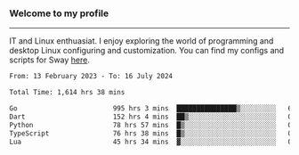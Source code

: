 ### Welcome to my profile

---

IT and Linux enthuasiat. I enjoy exploring the world of programming and desktop Linux configuring and customization. You can find my configs and scripts for Sway [here](https://github.com/uroborosq/mess-of-linux-configurations).

<!-- <div display="block">
 	<img align="left" width="48%" alt="isocalendar" src=".github/metrics/isocalendar_metrics.svg" />
	<img align="center" width="48%" alt="contributions" src=".github/metrics/contributions_metrics.svg" />
	<img align="center" alt="languages" src=".github/metrics/languages_metrics.svg" />
</div> -->

<!-- ![](https://komarev.com/ghpvc/?username=uroborosq&color=success&style=flat-square) -->
<!-- [](https://img.shields.io/github/last-commit/uroborosq/uroborosq?label=Profile%20updated&style=flat-square) -->

<!--START_SECTION:waka-->

```txt
From: 13 February 2023 - To: 16 July 2024

Total Time: 1,614 hrs 38 mins

Go                        995 hrs 3 mins  ███████████████▒░░░░░░░░░   60.99 %
Dart                      152 hrs 4 mins  ██▒░░░░░░░░░░░░░░░░░░░░░░   09.32 %
Python                    78 hrs 57 mins  █▒░░░░░░░░░░░░░░░░░░░░░░░   04.84 %
TypeScript                76 hrs 38 mins  █▒░░░░░░░░░░░░░░░░░░░░░░░   04.70 %
Lua                       45 hrs 34 mins  ▓░░░░░░░░░░░░░░░░░░░░░░░░   02.79 %
```

<!--END_SECTION:waka-->

